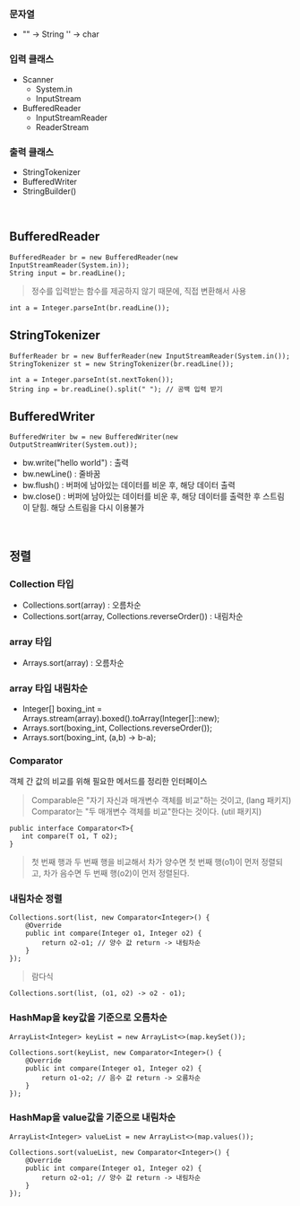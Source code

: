 ### 문자열
- "" -> String '' -> char

### 입력 클래스
- Scanner
  - System.in
  - InputStream
- BufferedReader
  - InputStreamReader
  - ReaderStream

### 출력 클래스
- StringTokenizer
- BufferedWriter
- StringBuilder()

<br>

## BufferedReader

```
BufferedReader br = new BufferedReader(new InputStreamReader(System.in));
String input = br.readLine();
```

> 정수를 입력받는 함수를 제공하지 않기 때문에, 직접 변환해서 사용
```
int a = Integer.parseInt(br.readLine());
```

## StringTokenizer

```
BufferReader br = new BufferReader(new InputStreamReader(System.in());
StringTokenizer st = new StringTokenizer(br.readLine());

int a = Integer.parseInt(st.nextToken());
String inp = br.readLine().split(" "); // 공백 입력 받기
```

## BufferedWriter
```
BufferedWriter bw = new BufferedWriter(new OutputStreamWriter(System.out));
```
- bw.write("hello world") : 출력
- bw.newLine() : 줄바꿈
- bw.flush() : 버퍼에 남아있는 데이터를 비운 후, 해당 데이터 출력
- bw.close() : 버퍼에 남아있는 데이터를 비운 후, 해당 데이터를 출력한 후 스트림이 닫힘. 해당 스트림을 다시 이용불가

<br>

## 정렬

### Collection 타입
- Collections.sort(array) : 오름차순
- Collections.sort(array, Collections.reverseOrder()) : 내림차순

### array 타입
- Arrays.sort(array) : 오름차순

### array 타입 내림차순
- Integer[] boxing_int = Arrays.stream(array).boxed().toArray(Integer[]::new);
- Arrays.sort(boxing_int, Collections.reverseOrder());
- Arrays.sort(boxing_int, (a,b) -> b-a);

### Comparator
객체 간 값의 비교를 위해 필요한 메서드를 정리한 인터페이스
> Comparable은 "자기 자신과 매개변수 객체를 비교"하는 것이고, (lang 패키지)
> Comparator는 "두 매개변수 객체를 비교"한다는 것이다. (util 패키지)
```
public interface Comparator<T>{
   int compare(T o1, T o2);
}
```
> 첫 번째 행과 두 번째 행을 비교해서 차가 양수면 첫 번째 행(o1)이 먼저 정렬되고, 차가 음수면 두 번째 행(o2)이 먼저 정렬된다.
### 내림차순 정렬
```
Collections.sort(list, new Comparator<Integer>() {
    @Override
    public int compare(Integer o1, Integer o2) {
        return o2-o1; // 양수 값 return -> 내림차순
    }
});

```
> 람다식
```
Collections.sort(list, (o1, o2) -> o2 - o1);
```
### HashMap을 key값을 기준으로 오름차순
```
ArrayList<Integer> keyList = new ArrayList<>(map.keySet());

Collections.sort(keyList, new Comparator<Integer>() {
    @Override
    public int compare(Integer o1, Integer o2) {
        return o1-o2; // 음수 값 return -> 오름차순
    }
});
```

### HashMap을 value값을 기준으로 내림차순
```
ArrayList<Integer> valueList = new ArrayList<>(map.values());

Collections.sort(valueList, new Comparator<Integer>() {
    @Override
    public int compare(Integer o1, Integer o2) {
        return o2-o1; // 양수 값 return -> 내림차순
    }
});
```
